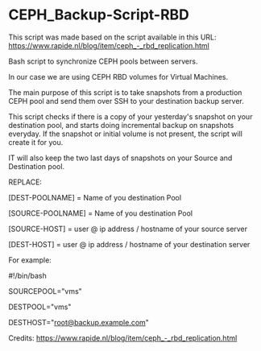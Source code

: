 # CEPH_Backup-Script-RBD

This script was made based on the script available in this URL: https://www.rapide.nl/blog/item/ceph_-_rbd_replication.html

Bash script to synchronize CEPH pools between servers.

In our case we are using CEPH RBD volumes for Virtual Machines.

The main purpose of this script is to take snapshots from a production CEPH pool and send them over SSH to your destination backup server.

This script checks if there is a copy of your yesterday's snapshot on your destination pool, and starts doing incremental backup on snapshots everyday. If the snapshot or initial volume is not present, the script will create it for you.

IT will also keep the two last days of snapshots on your Source and Destination pool.


REPLACE:


[DEST-POOLNAME] = Name of you destination Pool

[SOURCE-POOLNAME] = Name of you destination Pool

[SOURCE-HOST] = user @ ip address / hostname of your source server

[DEST-HOST] = user @ ip address / hostname of your destination server


For example:

#!/bin/bash

SOURCEPOOL="vms"

DESTPOOL="vms"

DESTHOST="root@backup.example.com"




Credits: https://www.rapide.nl/blog/item/ceph_-_rbd_replication.html






